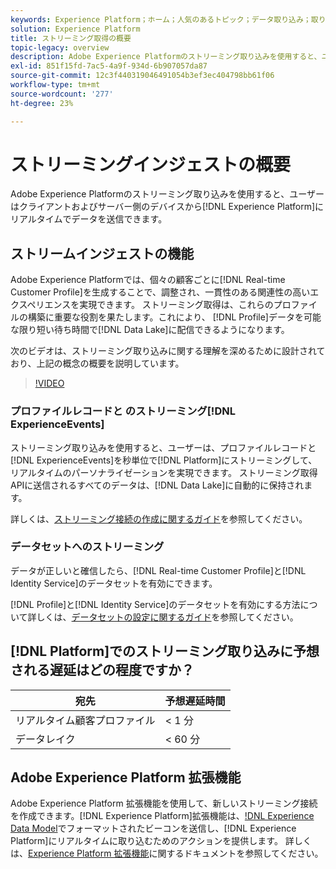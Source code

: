 ```yaml
---
keywords: Experience Platform；ホーム；人気のあるトピック；データ取り込み；取り込んだデータ；ストリーミング；概要；ストリーミング取り込み；遅延；ストリーミング遅延；
solution: Experience Platform
title: ストリーミング取得の概要
topic-legacy: overview
description: Adobe Experience Platformのストリーミング取り込みを使用すると、ユーザーはクライアントおよびサーバーサイドのデバイスからExperience Platformにリアルタイムでデータを送信できます。
exl-id: 851f15fd-7ac5-4a9f-934d-6b907057da87
source-git-commit: 12c3f440319046491054b3ef3ec404798bb61f06
workflow-type: tm+mt
source-wordcount: '277'
ht-degree: 23%

---
```


# ストリーミングインジェストの概要

Adobe Experience Platformのストリーミング取り込みを使用すると、ユーザーはクライアントおよびサーバー側のデバイスから[!DNL Experience Platform]にリアルタイムでデータを送信できます。

## ストリームインジェストの機能

Adobe Experience Platformでは、個々の顧客ごとに[!DNL Real-time Customer Profile]を生成することで、調整され、一貫性のある関連性の高いエクスペリエンスを実現できます。 ストリーミング取得は、これらのプロファイルの構築に重要な役割を果たします。これにより、 [!DNL Profile]データを可能な限り短い待ち時間で[!DNL Data Lake]に配信できるようになります。

次のビデオは、ストリーミング取り込みに関する理解を深めるために設計されており、上記の概念の概要を説明しています。

>[!VIDEO](https://video.tv.adobe.com/v/28425?quality=12&learn=on)

### プロファイルレコードと のストリーミング[!DNL ExperienceEvents]

ストリーミング取り込みを使用すると、ユーザーは、プロファイルレコードと[!DNL ExperienceEvents]を秒単位で[!DNL Platform]にストリーミングして、リアルタイムのパーソナライゼーションを実現できます。 ストリーミング取得APIに送信されるすべてのデータは、[!DNL Data Lake]に自動的に保持されます。

詳しくは、[ストリーミング接続の作成に関するガイド](../tutorials/create-streaming-connection.md)を参照してください。

### データセットへのストリーミング

データが正しいと確信したら、[!DNL Real-time Customer Profile]と[!DNL Identity Service]のデータセットを有効にできます。

[!DNL Profile]と[!DNL Identity Service]のデータセットを有効にする方法について詳しくは、[データセットの設定に関するガイド](../../profile/tutorials/dataset-configuration.md)を参照してください。

## [!DNL Platform]でのストリーミング取り込みに予想される遅延はどの程度ですか？

| 宛先 | 予想遅延時間 |
| --------- | ---------------- |
| リアルタイム顧客プロファイル | &lt; 1 分 |
| データレイク | &lt; 60 分 |

## Adobe Experience Platform 拡張機能

Adobe Experience Platform 拡張機能を使用して、新しいストリーミング接続を作成できます。[!DNL Experience Platform]拡張機能は、[!DNL Experience Data Model](XDM)でフォーマットされたビーコンを送信し、[!DNL Experience Platform]にリアルタイムに取り込むためのアクションを提供します。 詳しくは、[Experience Platform 拡張機能](../../tags/extensions/web/sdk/overview.md)に関するドキュメントを参照してください。
